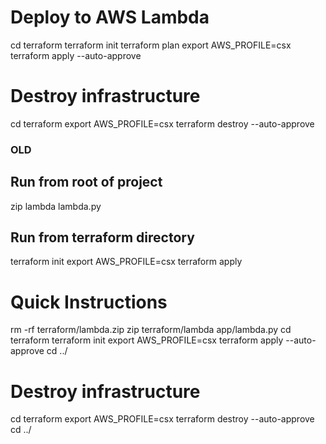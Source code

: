 # Deploy to AWS Lambda 

cd terraform
terraform init
terraform plan
export AWS_PROFILE=csx
terraform apply --auto-approve

# Destroy infrastructure
cd terraform
export AWS_PROFILE=csx
terraform destroy --auto-approve


### OLD
## Run from root of project
zip lambda lambda.py

## Run from terraform directory
terraform init
export AWS_PROFILE=csx
terraform apply

# Quick Instructions
rm -rf terraform/lambda.zip
zip terraform/lambda app/lambda.py
cd terraform
terraform init
export AWS_PROFILE=csx
terraform apply --auto-approve
cd ../

# Destroy infrastructure
cd terraform
export AWS_PROFILE=csx
terraform destroy --auto-approve
cd ../